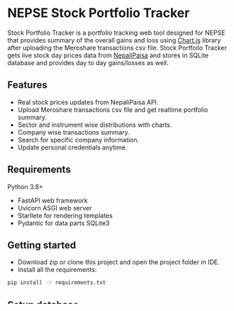 # NEPSE Stock Portfolio Tracker

Stock Portfolio Tracker is a portfolio tracking web tool designed for NEPSE that provides summary of the overall gains and loss using [Chart.js](https://www.chartjs.org) library after uploading the Meroshare transactions csv file. Stock Portfoilo Tracker gets live stock day prices data from [NepaliPaisa](https://www.nepalipaisa.com/api/GetTodaySharePrice) and stores in SQLite database and provides day to day gains/losses as well.
## Features
- Real stock prices updates from NepaliPaisa API.
- Upload Meroshare transactions csv file and get realtime portfolio summary.
- Sector and instrument wise distributions with charts.
- Company wise transactions summary.
- Search for specific company information.
- Update personal credentials anytime.
  
## Requirements
Python 3.8+
- FastAPI web framework
- Uvicorn ASGI web server
- Starllete for rendering templates
- Pydantic for data parts
SQLite3
  
## Getting started
- Download zip or clone this project and open the project folder in IDE.
- Install all the requirements:
```bash 
pip install -r requirements.txt
```

## Setup database
- Download [sqlite-tools-win-x64](https://www.sqlite.org/download.html) precompiled binaries from Windows section.
- Extract and rename the folder `sqlite3`
- Move to path `C:\sqlite3` and also setup environment variable path 
- Open project folder and navigate inside `\db` folder
- `scripts.sql` contains SQL query to create schemas.
- Create database using command: 
 ```
 sqlite3 database.db '.read scripts.sql'
 ```
Above command will create `database.db` file with necessary schemas.  

## Run the server
- Open the project folder and run this command in powershell/cmd:
```powershell
python -m uvicorn main:app --reload

INFO:     Uvicorn running on http://127.0.0.1:8000 (Press CTRL+C to quit)
INFO:     Started reloader process [4296] using WatchFiles
INFO:     Started server process [18944]
INFO:     Waiting for application startup.
INFO:     Application startup complete.
```
- Now go to `http://127.0.0.1:8000` in your browser, you will see following page:

![Screenshot 2024-04-02 134711](https://github.com/bixash/NEPSE-Stock-Portfolio-Tracker/assets/83506059/430bbb5b-f796-44e0-b3c2-42be72ecf27b)
- Signup and navigate to `resources\static\uploads\example.csv` file to upload the transactions file. To generate your portfolio summary, download [Meroshare](https://meroshare.cdsc.com.np) transactions csv file and add unit price for each transactions as `example.csv`.  
  
- After uploading you will see following portfolio:
  
  ![Screenshot 2024-04-02 141012](https://github.com/bixash/NEPSE-Stock-Portfolio-Tracker/assets/83506059/1c699f3c-1088-4a62-b3de-ee1c420ab4bb)
  
## Contributors
- [Bikash Shrestha](https://github.com/bixash)  
- [Ashok Kumar Pant](https://github.com/ashokpant)

